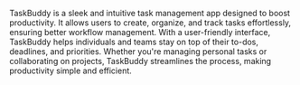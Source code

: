 TaskBuddy is a sleek and intuitive task management app designed to boost productivity. It allows users to create, organize, and track tasks effortlessly, ensuring better workflow management. With a user-friendly interface, TaskBuddy helps individuals and teams stay on top of their to-dos, deadlines, and priorities. Whether you're managing personal tasks or collaborating on projects, TaskBuddy streamlines the process, making productivity simple and efficient. 
